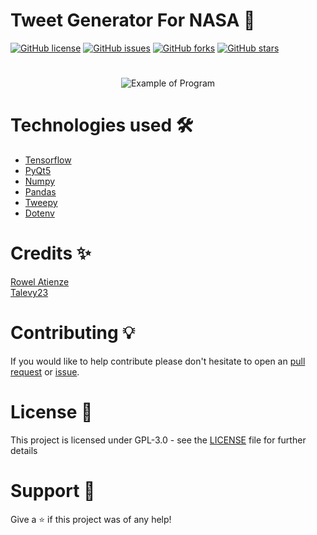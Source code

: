 <p align="center">
    <h1>Tweet Generator For NASA 🚀</h1>
    <a href="https://github.com/imaad-f/NASA-Tweet-Generator/blob/main/LICENSE"><img alt="GitHub license" src="https://img.shields.io/github/license/imaad-f/NASA-Tweet-Generator"></a>
    <a href="https://github.com/imaad-f/NASA-Tweet-Generator/issues"><img alt="GitHub issues" src="https://img.shields.io/github/issues/imaad-f/NASA-Tweet-Generator"></a>
    <a href="https://github.com/imaad-f/NASA-Tweet-Generator/network"><img alt="GitHub forks" src="https://img.shields.io/github/forks/imaad-f/NASA-Tweet-Generator"></a>
    <a href="https://github.com/imaad-f/NASA-Tweet-Generator/stargazers"><img alt="GitHub stars" src="https://img.shields.io/github/stars/imaad-f/NASA-Tweet-Generator"></a>
</p>

#

<p align="center">
    <img src="src/assets/example.PNG?raw=true" alt="Example of Program">
</p>

#

# Technologies used 🛠️

- [Tensorflow](https://www.tensorflow.org/)
- [PyQt5](https://pypi.org/project/PyQt5/)
- [Numpy](https://numpy.org/)
- [Pandas](https://pandas.pydata.org/)
- [Tweepy](https://www.tweepy.org/)
- [Dotenv](https://pypi.org/project/python-dotenv/)

# Credits ✨

[Rowel Atienze](https://towardsdatascience.com/lstm-by-example-using-tensorflow-feb0c1968537)\
[Talevy23](https://www.kaggle.com/code/talevy23/trump-tweet-generator-lstm-for-text-generation/notebook)

# Contributing 💡

If you would like to help contribute please don't hesitate to open an [pull request](https://github.com/imaad-f/NASA-Tweet-Generator/pulls) or [issue](https://github.com/imaad-f/NASA-Tweet-Generator/issues).

# License 📄

This project is licensed under GPL-3.0 - see the [LICENSE](./LICENSE) file for further details

# Support 🎁

Give a ⭐️ if this project was of any help!
